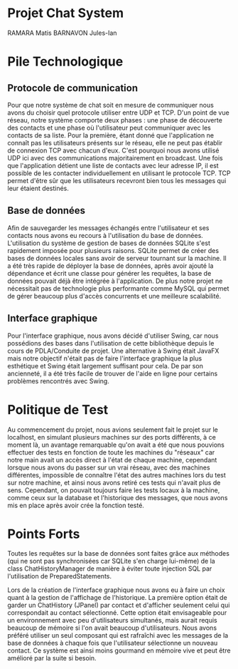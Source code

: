 # Projet Chat System
RAMARA Matis
BARNAVON Jules-Ian

# Pile Technologique

## Protocole de communication

Pour que notre système de chat soit en mesure de communiquer nous avons du choisir quel protocole utiliser entre UDP et TCP. D'un point de vue réseau, notre système comporte deux phases : une phase de découverte des contacts et une phase où l'utilisateur peut communiquer avec les contacts de sa liste. Pour la première, étant donné que l'application ne connaît pas les utilisateurs présents sur le réseau, elle ne peut pas établir de connexion TCP avec chacun d'eux. C'est pourquoi nous avons utilisé UDP ici avec des communications majoritairement en broadcast. Une fois que l'application détient une liste de contacts avec leur adresse IP, il est possible de les contacter individuellement en utilisant le protocole TCP. TCP permet d'être sûr que les utilisateurs recevront bien tous les messages qui leur étaient destinés.


## Base de données

Afin de sauvegarder les messages échangés entre l'utilisateur et ses contacts nous avons eu recours à l'utilisation du base de données. L'utilisation du système de gestion de bases de données SQLite s'est rapidement imposée pour plusieurs raisons. SQLite permet de créer des bases de données locales sans avoir de serveur tournant sur la machine. Il a été très rapide de déployer la base de données, après avoir ajouté la dépendance et écrit une classe pour générer les requêtes, la base de données pouvait déjà être intégrée à l'application. De plus notre projet ne nécessitait pas de technologie plus performante comme MySQL qui permet de gérer beaucoup plus d'accès concurrents et une meilleure scalabilité.

## Interface graphique

Pour l'interface graphique, nous avons décidé d'utiliser Swing, car nous possédions des bases dans l'utilisation de cette bibliothèque depuis le cours de PDLA/Conduite de projet. Une alternative à Swing était JavaFX mais notre objectif n'était pas de faire l'interface graphique la plus esthétique et Swing était largement suffisant pour cela. De par son ancienneté, il a été très facile de trouver de l'aide en ligne pour certains problèmes rencontrés avec Swing.


# Politique de Test
Au commencement du projet, nous avions seulement fait le projet sur le localhost, en simulant plusieurs machines sur des ports différents, à ce moment là, un avantage remarquable qu'on avait a été que nous pouvions effectuer des tests en fonction de toute les machines du "réseaux" car notre main avait un accès direct à l'état de chaque machine, cependant lorsque nous avons du passer sur un vrai réseau, avec des machines différentes, impossible de connaître l'état des autres machines lors du test sur notre machine, et ainsi nous avons retiré ces tests qui n'avait plus de sens.
Cependant, on pouvait toujours faire les tests locaux à la machine, comme ceux sur la database et l'historique des messages, que nous avons mis en place après avoir crée la fonction testé.

# Points Forts

Toutes les requêtes sur la base de données sont faites grâce aux méthodes (qui ne sont pas synchronisées car SQLite s'en charge lui-même) de la class ChatHistoryManager de manière à éviter toute injection SQL par l'utilisation de PreparedStatements.

Lors de la création de l'interface graphique nous avons eu à faire un choix quant à la gestion de l'affichage de l'historique. La première option était de garder un ChatHistory (JPanel) par contact et d'afficher seulement celui qui correspondait au contact sélectionné. Cette option était envisageable pour un environnement avec peu d'utilisateurs simultanés, mais aurait requis beaucoup de mémoire si l'on avait beaucoup d'utilisateurs. Nous avons préféré utiliser un seul composant qui est rafraîchi avec les messages de la base de données à chaque fois que l'utilisateur sélectionne un nouveau contact. Ce système est ainsi moins gourmand en mémoire vive et peut être amélioré par la suite si besoin.

